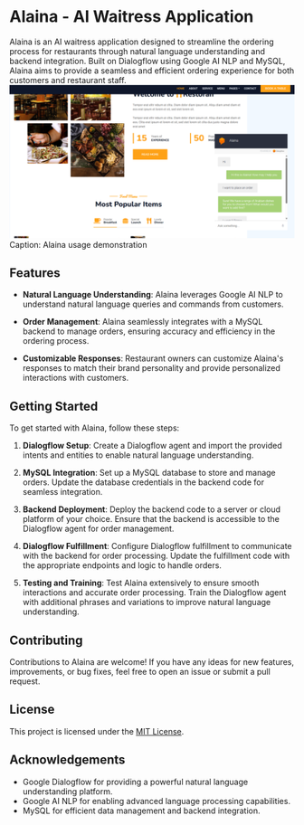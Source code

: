 # Alaina - AI Waitress Application

Alaina is an AI waitress application designed to streamline the ordering process for restaurants through natural language understanding and backend integration. Built on Dialogflow using Google AI NLP and MySQL, Alaina aims to provide a seamless and efficient ordering experience for both customers and restaurant staff.
<br>
<img src="Usage.png">
Caption: Alaina usage demonstration
## Features

- **Natural Language Understanding**: Alaina leverages Google AI NLP to understand natural language queries and commands from customers.
  
- **Order Management**: Alaina seamlessly integrates with a MySQL backend to manage orders, ensuring accuracy and efficiency in the ordering process.
  
- **Customizable Responses**: Restaurant owners can customize Alaina's responses to match their brand personality and provide personalized interactions with customers.

## Getting Started

To get started with Alaina, follow these steps:

1. **Dialogflow Setup**: Create a Dialogflow agent and import the provided intents and entities to enable natural language understanding.

2. **MySQL Integration**: Set up a MySQL database to store and manage orders. Update the database credentials in the backend code for seamless integration.

3. **Backend Deployment**: Deploy the backend code to a server or cloud platform of your choice. Ensure that the backend is accessible to the Dialogflow agent for order management.

4. **Dialogflow Fulfillment**: Configure Dialogflow fulfillment to communicate with the backend for order processing. Update the fulfillment code with the appropriate endpoints and logic to handle orders.

5. **Testing and Training**: Test Alaina extensively to ensure smooth interactions and accurate order processing. Train the Dialogflow agent with additional phrases and variations to improve natural language understanding.

## Contributing

Contributions to Alaina are welcome! If you have any ideas for new features, improvements, or bug fixes, feel free to open an issue or submit a pull request.

## License

This project is licensed under the [MIT License](LICENSE).

## Acknowledgements

- Google Dialogflow for providing a powerful natural language understanding platform.
- Google AI NLP for enabling advanced language processing capabilities.
- MySQL for efficient data management and backend integration.

